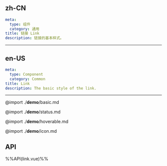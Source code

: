 ## zh-CN
```yaml
meta:
  type: 组件
  category: 通用
title: 链接 Link
description: 链接的基本样式。
```
---
## en-US
```yaml
meta:
  type: Component
  category: Common
title: Link
description: The basic style of the link.
```
---

@import ./__demo__/basic.md

@import ./__demo__/status.md

@import ./__demo__/hoverable.md

@import ./__demo__/icon.md

## API


%%API(link.vue)%%
